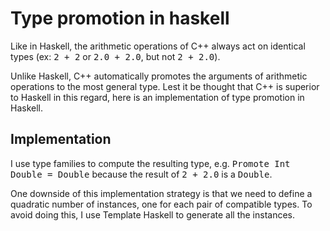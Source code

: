 Type promotion in haskell
=========================

Like in Haskell, the arithmetic operations of C++ always act on identical types (ex: <tt>2 + 2</tt> or <tt>2.0 + 2.0</tt>, but not <tt>2 + 2.0</tt>).

Unlike Haskell, C++ automatically promotes the arguments of arithmetic operations to the most general type. Lest it be thought that C++ is superior to Haskell in this regard, here is an implementation of type promotion in Haskell.


Implementation
--------------

I use type families to compute the resulting type, e.g. <tt>Promote Int Double = Double</tt> because the result of <tt>2 + 2.0</tt> is a <tt>Double</tt>.

One downside of this implementation strategy is that we need to define a quadratic number of instances, one for each pair of compatible types. To avoid doing this, I use Template Haskell to generate all the instances.
